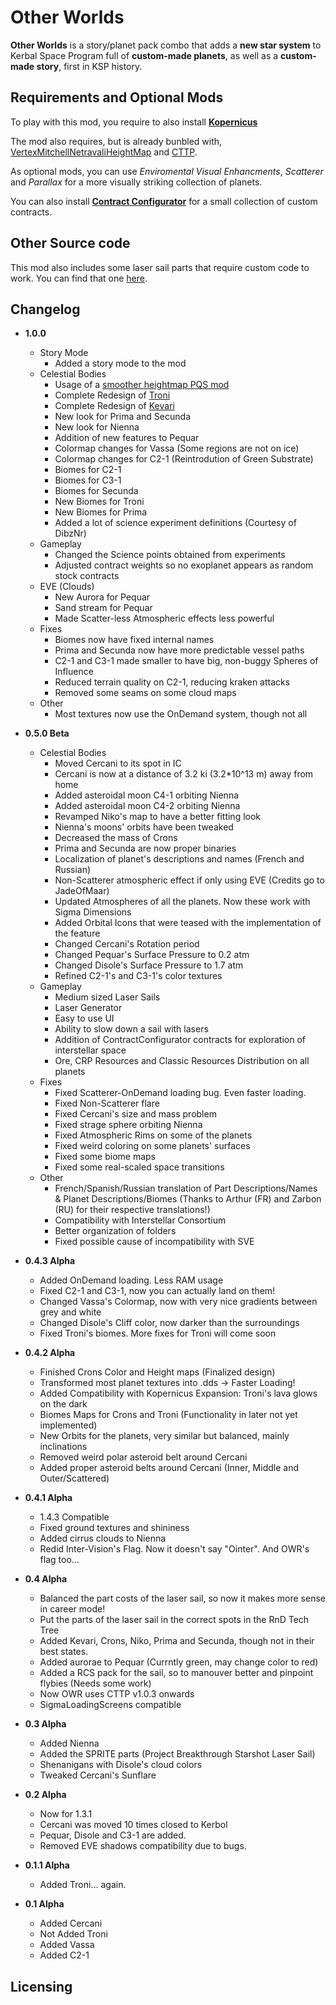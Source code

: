 # Other Worlds

**Other Worlds** is a story/planet pack combo that adds a **new star system** to Kerbal Space Program full of **custom-made planets**, as well as a **custom-made story**, first in KSP history.

## Requirements and Optional Mods

To play with this mod, you require to also install [**Kopernicus**](https://github.com/Kopernicus/Kopernicus/releases)

The mod also requires, but is already bunbled with, [VertexMitchellNetravaliHeightMap](https://github.com/pkmniako/Kopernicus_VertexMitchellNetravaliHeightMap) and [CTTP](https://github.com/Galileo88/Community-Terrain-Texture-Pack).

As optional mods, you can use *Enviromental Visual Enhancments*, *Scatterer* and *Parallax* for a more visually striking collection of planets.

You can also install [**Contract Configurator**](https://github.com/jrossignol/ContractConfigurator/releases) for a small collection of custom contracts.

## Other Source code

This mod also includes some laser sail parts that require custom code to work. You can find that one [here](https://github.com/pkmniako/Other_Worlds-Reboot).

## Changelog

- **1.0.0**
	- Story Mode
		- Added a story mode to the mod
	- Celestial Bodies
		- Usage of a [smoother heightmap PQS mod](https://github.com/pkmniako/Kopernicus_VertexMitchellNetravaliHeightMap)
		- Complete Redesign of [Troni](https://niakotheduck.blogspot.com/2022/04/a-lava-planet-redesign-of-troni.html)
		- Complete Redesign of [Kevari](https://niakotheduck.blogspot.com/2022/06/a-world-of-sulphur-and-heat-redesign-of.html)
		- New look for Prima and Secunda
		- New look for Nienna
		- Addition of new features to Pequar
		- Colormap changes for Vassa (Some regions are not on ice)
		- Colormap changes for C2-1 (Reintrodution of Green Substrate)
		- Biomes for C2-1
		- Biomes for C3-1
		- Biomes for Secunda
		- New Biomes for Troni
		- New Biomes for Prima
		- Added a lot of science experiment definitions (Courtesy of DibzNr)
	- Gameplay
		- Changed the Science points obtained from experiments
		- Adjusted contract weights so no exoplanet appears as random stock contracts
	- EVE (Clouds)
		- New Aurora for Pequar
		- Sand stream for Pequar
		- Made Scatter-less Atmospheric effects less powerful
	- Fixes
		- Biomes now have fixed internal names
		- Prima and Secunda now have more predictable vessel paths
		- C2-1 and C3-1 made smaller to have big, non-buggy Spheres of Influence
		- Reduced terrain quality on C2-1, reducing kraken attacks
		- Removed some seams on some cloud maps
	- Other
		- Most textures now use the OnDemand system, though not all

- **0.5.0 Beta**
	- Celestial Bodies
		- Moved Cercani to its spot in IC 
		- Cercani is now at a distance of 3.2 ki (3.2*10^13 m) away from home
		- Added asteroidal moon C4-1 orbiting Nienna
		- Added asteroidal moon C4-2 orbiting Nienna
		- Revamped Niko's map to have a better fitting look
		- Nienna's moons' orbits have been tweaked
		- Decreased the mass of Crons
		- Prima and Secunda are now proper binaries
		- Localization of planet's descriptions and names (French and Russian)
		- Non-Scatterer atmospheric effect if only using EVE (Credits go to JadeOfMaar)
		- Updated Atmospheres of all the planets. Now these work with Sigma Dimensions
		- Added Orbital Icons that were teased with the implementation of the feature
		- Changed Cercani's Rotation period
		- Changed Pequar's Surface Pressure to 0.2 atm
		- Changed Disole's Surface Pressure to 1.7 atm
		- Refined C2-1's and C3-1's color textures
	- Gameplay
		- Medium sized Laser Sails
		- Laser Generator
		- Easy to use UI
		- Ability to slow down a sail with lasers
		- Addition of ContractConfigurator contracts for exploration of interstellar space
		- Ore, CRP Resources and Classic Resources Distribution on all planets
	- Fixes
		- Fixed Scatterer-OnDemand loading bug. Even faster loading.
		- Fixed Non-Scatterer flare
		- Fixed Cercani's size and mass problem
		- Fixed strage sphere orbiting Nienna
		- Fixed Atmospheric Rims on some of the planets
		- Fixed weird coloring on some planets' surfaces
		- Fixed some biome maps
		- Fixed some real-scaled space transitions
	- Other
		- French/Spanish/Russian translation of Part Descriptions/Names & Planet Descriptions/Biomes (Thanks to Arthur (FR) and Zarbon (RU) for their respective translations!)
		- Compatibility with Interstellar Consortium
		- Better organization of folders
		- Fixed possible cause of incompatibility with SVE
- **0.4.3 Alpha**
	- Added OnDemand loading. Less RAM usage
	- Fixed C2-1 and C3-1, now you can actually land on them!
	- Changed Vassa's Colormap, now with very nice gradients between grey and white
	- Changed Disole's Cliff color, now darker than the surroundings
	- Fixed Troni's biomes. More fixes for Troni will come soon
- **0.4.2 Alpha**
	- Finished Crons Color and Height maps (Finalized design)
	- Transformed most planet textures into .dds -> Faster Loading!
	- Added Compatibility with Kopernicus Expansion: Troni's lava glows on the dark
	- Biomes Maps for Crons and Troni (Functionality in later not yet implemented)
	- New Orbits for the planets, very similar but balanced, mainly inclinations
	- Removed weird polar asteroid belt around Cercani
	- Added proper asteroid belts around Cercani (Inner, Middle and Outer/Scattered)
- **0.4.1 Alpha**
	- 1.4.3 Compatible
	- Fixed ground textures and shininess
	- Added cirrus clouds to Nienna
	- Redid Inter-Vision's Flag. Now it doesn't say "Ointer". And OWR's flag too...
- **0.4 Alpha**
	- Balanced the part costs of the laser sail, so now it makes more sense in career mode!
	- Put the parts of the laser sail in the correct spots in the RnD Tech Tree
	- Added Kevari, Crons, Niko, Prima and Secunda, though not in their best states.
	- Added aurorae to Pequar (Currntly green, may change color to red)
	- Added a RCS pack for the sail, so to manouver better and pinpoint flybies (Needs some work)
	- Now OWR uses CTTP v1.0.3 onwards
	- SigmaLoadingScreens compatible
- **0.3 Alpha**
	- Added Nienna
	- Added the SPRITE parts (Project Breakthrough Starshot Laser Sail)
	- Shenanigans with Disole's cloud colors
	- Tweaked Cercani's Sunflare
- **0.2 Alpha**
	- Now for 1.3.1
	- Cercani was moved 10 times closed to Kerbol
	- Pequar, Disole and C3-1 are added.
	- Removed EVE shadows compatibility due to bugs.
- **0.1.1 Alpha**
	- Added Troni... again.
- **0.1 Alpha**
	- Added Cercani
	- Not Added Troni
	- Added Vassa
	- Added C2-1

## Licensing
